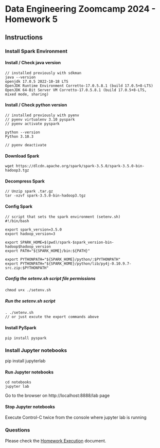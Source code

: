 # Data Engineering Zoomcamp 2024 - Homework 5

## Instructions

### Install Spark Environment

#### Install / Check java version

```console
// installed previously with sdkman
java --version
openjdk 17.0.5 2022-10-18 LTS
OpenJDK Runtime Environment Corretto-17.0.5.8.1 (build 17.0.5+8-LTS)
OpenJDK 64-Bit Server VM Corretto-17.0.5.8.1 (build 17.0.5+8-LTS, mixed mode, sharing)
```

#### Install / Check python version

```console
// installed previously with pyenv  
// pyenv virtualenv 3.10 pyspark  
// pyenv activate pyspark 

python --version
Python 3.10.3

// pyenv deactivate  
```

#### Download Spark

```console
wget https://dlcdn.apache.org/spark/spark-3.5.0/spark-3.5.0-bin-hadoop3.tgz
```

#### Decompress Spark

```console
// Unzip spark .tar.gz
tar -xzvf spark-3.5.0-bin-hadoop3.tgz
```

#### Config Spark

```console
// script that sets the spark environment (setenv.sh)
#!/bin/bash

export spark_version=3.5.0
export hadoop_version=3

export SPARK_HOME=$(pwd)/spark-$spark_version-bin-hadoop$hadoop_version
export PATH="${SPARK_HOME}/bin:${PATH}"

export PYTHONPATH="${SPARK_HOME}/python/:$PYTHONPATH"
export PYTHONPATH="${SPARK_HOME}/python/lib/py4j-0.10.9.7-src.zip:$PYTHONPATH"
```

##### Config the setenv.sh script file permissions

```console
chmod u+x ./setenv.sh
```

##### Run the setenv.sh script

```console
. ./setenv.sh
// or just excute the export commands above
```
#### Install PySpark

```console
pip install pyspark
```

### Install Jupyter notebooks

pip install jupyterlab

#### Run Jupyter notebooks

```console
cd notebooks
jupyter lab
```

Go to the browser on http://localhost:8888/lab page

#### Stop Jupyter notebooks

Execute Control-C twice from the console where jupyter lab is running

### Questions
Please check the [Homework Execution](./homework_execution.md) document.

